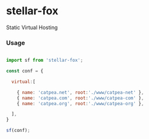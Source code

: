 # stellar-fox
Static Virtual Hosting

### Usage

```javascript

import sf from 'stellar-fox';

const conf = {

  virtual:[

    { name: 'catpea.net', root:'./www/catpea-net' },
    { name: 'catpea.com', root:'./www/catpea-com' },
    { name: 'catpea.org', root:'./www/catpea-org' },

  ],
}

sf(conf);

```
